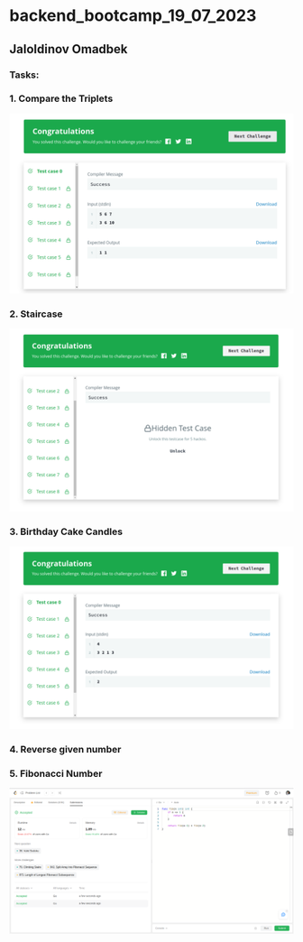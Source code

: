 # backend_bootcamp_19_07_2023
## Jaloldinov Omadbek

### Tasks:


### 1. Compare the Triplets
![Compare the Triplets](./results/Screenshot%20from%202023-07-20%2011-54-36.png)

### 2. Staircase
![Compare the Triplets](./results/Screenshot%20from%202023-07-20%2012-48-20.png)

### 3. Birthday Cake Candles
![Compare the Triplets](./results/Screenshot%20from%202023-07-20%2013-26-51.png)

### 4. Reverse given number

### 5. Fibonacci Number
![Compare the Triplets](./results/Screenshot%20from%202023-07-20%2013-54-46.png)
